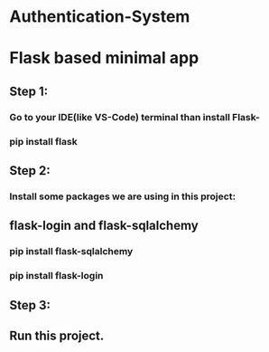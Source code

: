 # Authentication-System
# Flask based minimal app

## Step 1:
### Go to your IDE(like VS-Code) terminal than install Flask-
### pip install flask
## Step 2:
### Install some packages we are using in this project:
## flask-login and flask-sqlalchemy
### pip install flask-sqlalchemy
### pip install flask-login
## Step 3:
## Run this project.


